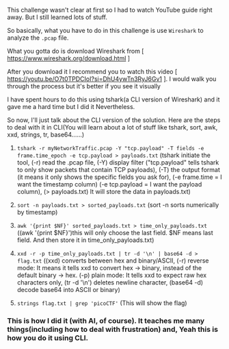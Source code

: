 This challenge wasn't clear at first so I had to watch YouTube guide right away. But I still learned lots of stuff.

So basically, what you have to do in this challenge is use ```Wireshark``` to analyze the ```.pcap``` file.

What you gotta do is download Wireshark from [ https://www.wireshark.org/download.html ]

After you download it I recommend you to watch this video [ https://youtu.be/O7t0TPDCIoI?si=DhU4ywTn3RyJ6Gv1 ]. I would walk you through the process but it's better if you see it visually

I have spent hours to do this using tshark(a CLI version of Wireshark) and it gave me a hard time but I did it Nevertheless.

So now, I'll just talk about the CLI version of the solution. Here are the steps to deal with it in CLI(You will learn about a lot of stuff like tshark, sort, awk, xxd, strings, tr, base64......)

1. ``` tshark -r myNetworkTraffic.pcap -Y "tcp.payload" -T fields -e frame.time_epoch -e tcp.payload > payloads.txt ``` (tshark initiate the tool, 
    (-r) read the .pcap file, (-Y) display filter ("tcp.payload" tells tshark to only show packets that contain TCP payloads), 
    (-T) the output format (it means it only shows the specific fields you ask for), (-e frame.time = I want the timestamp column) 
    (-e tcp.payload = I want the payload column), (> payloads.txt) It will store the data in payloads.txt)

2. ``` sort -n payloads.txt > sorted_payloads.txt ``` (sort -n sorts numerically by timestamp)

3. ``` awk '{print $NF}' sorted_payloads.txt > time_only_payloads.txt ``` ((awk '{print $NF}')this will only choose the last field. 
    $NF means last field. And then store it in time_only_payloads.txt)

4. ``` xxd -r -p time_only_payloads.txt | tr -d '\n' | base64 -d > flag.txt ``` ((xxd) converts between hex and binary/ASCII, (-r) reverse mode: It means it tells xxd to convert hex → binary, instead of the default binary → hex.
 (-p) plain mode: It tells xxd to expect raw hex characters only, (tr -d '\n') deletes newline character, (base64 -d) decode base64 into ASCII or binary)

5. ``` strings flag.txt | grep 'picoCTF' ``` (This will show the flag)

### This is how I did it (with AI, of course). It teaches me many things(including how to deal with frustration) and, Yeah this is how you do it using CLI.
